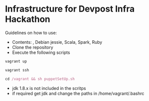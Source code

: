 # Infrastructure for Devpost Infra Hackathon  

Guidelines on how to use:

 * Contents: , Debian jessie, Scala, Spark, Ruby
 * Clone the repository
 * Execute the following scripts

```ruby
vagrant up
```

```ruby
vagrant ssh
```

```ruby
cd /vagrant && sh puppetSetUp.sh
```
 * jdk 1.8.x is not included in the scritps
 * if required get jdk and change the paths in /home/vagrant/.bashrc 
